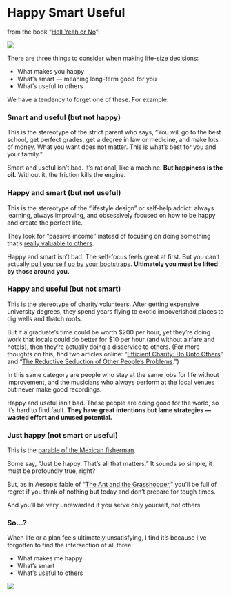 # Happy Smart Useful

from the book “[Hell Yeah or No](https://sive.rs/n)”:


![](https://sive.rs/images/hsu.gif)

There are three things to consider when making life-size decisions:

-   What makes you happy
-   What’s smart — meaning long-term good for you
-   What’s useful to others

We have a tendency to forget one of these. For example:

### Smart and useful (but not happy)

This is the stereotype of the strict parent who says, “You will go to the best school, get perfect grades, get a degree in law or medicine, and make lots of money. What you want does not matter. This is what’s best for you and your family.”

Smart and useful isn’t bad. It’s rational, like a machine. **But happiness is the oil.** Without it, the friction kills the engine.

### Happy and smart (but not useful)

This is the stereotype of the “lifestyle design” or self-help addict: always learning, always improving, and obsessively focused on how to be happy and create the perfect life.

They look for “passive income” instead of focusing on doing something that’s [really valuable to others](https://sive.rs/starv).

Happy and smart isn’t bad. The self-focus feels great at first. But you can’t actually [pull yourself up by your bootstraps](https://en.wiktionary.org/wiki/pull_oneself_up_by_one%27s_bootstraps). **Ultimately you must be lifted by those around you.**

### Happy and useful (but not smart)

This is the stereotype of charity volunteers. After getting expensive university degrees, they spend years flying to exotic impoverished places to dig wells and thatch roofs.

But if a graduate’s time could be worth $200 per hour, yet they’re doing work that locals could do better for $10 per hour (and without airfare and hotels), then they’re actually doing a disservice to others. (For more thoughts on this, find two articles online: “[Efficient Charity: Do Unto Others](https://www.lesswrong.com/posts/pC47ZTsPNAkjavkXs)” and “[The Reductive Seduction of Other People’s Problems](https://medium.com/the-development-set/the-reductive-seduction-of-other-people-s-problems-3c07b307732d).”)

In this same category are people who stay at the same jobs for life without improvement, and the musicians who always perform at the local venues but never make good recordings.

Happy and useful isn’t bad. These people are doing good for the world, so it’s hard to find fault. **They have great intentions but lame strategies — wasted effort and unused potential.**

### Just happy (not smart or useful)

This is the [parable of the Mexican fisherman](https://duckduckgo.com/?q=mexican+fisherman+american+business).

Some say, “Just be happy. That’s all that matters.” It sounds so simple, it must be profoundly true, right?

But, as in Aesop’s fable of “[The Ant and the Grasshopper](https://duckduckgo.com/?q=ant+grasshopper+fable),” you’ll be full of regret if you think of nothing but today and don’t prepare for tough times.

And you’ll be very unrewarded if you serve only yourself, not others.

### So…?

When life or a plan feels ultimately unsatisfying, I find it’s because I’ve forgotten to find the intersection of all three:

-   What makes me happy
-   What’s smart
-   What’s useful to others

![](https://sive.rs/images/hsu.gif)